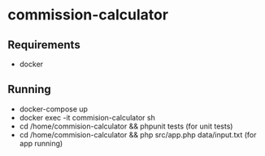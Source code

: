 # commission-calculator

## Requirements
- docker

## Running 
- docker-compose up
- docker exec -it commision-calculator sh
- cd /home/commision-calculator && phpunit tests (for unit tests)
- cd /home/commision-calculator && php src/app.php data/input.txt (for app running)
